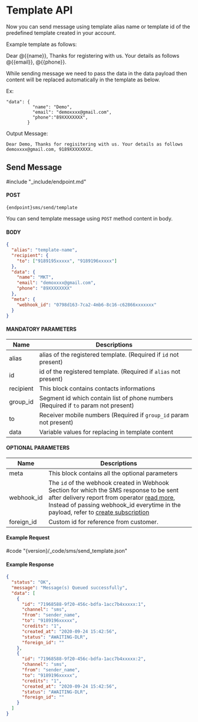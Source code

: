 # Template API

Now you can send message using template alias name or template id of the predefined template created in your account.

Example template as follows:

Dear @{{name}}, Thanks for registering with us. Your details as follows @{{email}}, @{{phone}}.

While sending message we need to pass the data in the data payload then content will be replaced automatically in the template as below.

Ex:

```
"data": {
          "name": "Demo",
          "email": "demoxxxx@gmail.com",
          "phone":"89XXXXXXXX",
        }
```

Output Message:

`Dear Demo, Thanks for regisitering with us. Your details as follows demoxxxx@gmail.com, 9189XXXXXXXX.`

## Send Message

#include "_include/endpoint.md"

#### POST

```
{endpoint}sms/send/template
```

You can send template message using `POST` method content in body.

#### BODY

```json
{
  "alias": "template-name",
  "recipient": {
    "to": ["9189195xxxxx", "9189196xxxxx"]
  },
  "data": {
    "name": "MKT",
    "email": "demoxxxx@gmail.com",
    "phone": "89XXXXXXXX"
  },
  "meta": {
    "webhook_id": "0798d163-7ca2-4mb6-8c16-c62866xxxxxxx"
  }
}
```

#### MANDATORY PARAMETERS

| Name      | Descriptions                                                                        |
| --------- | ----------------------------------------------------------------------------------- |
| alias     | alias of the registered template. (Required if `id` not present)                    |
| id        | id of the registered template. (Required if `alias` not present)                    |
| recipient | This block contains contacts informations                                           |
| group_id  | Segment id which contain list of phone numbers (Required if `to` param not present) |
| to        | Receiver mobile numbers (Required if `group_id` param not present)                  |
| data      | Variable values for replacing in template content                                   |

#### OPTIONAL PARAMETERS

| Name | Descriptions |
| ---- | ------------ |
|meta | This block contains all the optional parameters |
| webhook_id | The `id` of the webhook created in Webhook Section for which the SMS response to be sent after delivery report from operator [read more](/docs/{version}/sms/webhook), Instead of passing webhook_id everytime in the payload, refer to [create subscription](/docs/{version}/subscriptions#content-create-subscription) | |
| foreign_id | Custom id for reference from customer.|

#### Example Request

#code "{version}/_code/sms/send_template.json"

#### Example Response

```json
{
  "status": "OK",
  "message": "Message(s) Queued successfully",
  "data": [
    {
      "id": "71968588-9f20-456c-bdfa-1acc7b4xxxxx:1",
      "channel": "sms",
      "from": "sender_name",
      "to": "9189196xxxxx",
      "credits": "1",
      "created_at": "2020-09-24 15:42:56",
      "status": "AWAITING-DLR",
      "foreign_id": ""
    },
    {
      "id": "71968588-9f20-456c-bdfa-1acc7b4xxxxx:2",
      "channel": "sms",
      "from": "sender_name",
      "to": "9189196xxxxx",
      "credits": "1",
      "created_at": "2020-09-24 15:42:56",
      "status": "AWAITING-DLR",
      "foreign_id": ""
    }
  ]
}
```
